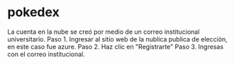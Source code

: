 # pokedex

La cuenta en la nube se creó por medio de un correo institucional universitario.
Paso 1. Ingresar al sitio web de la nublica publica de elecciòn, en este caso fue azure.
Paso 2. Haz clic en "Registrarte"
Paso 3. Ingresas con el correo institucional.
